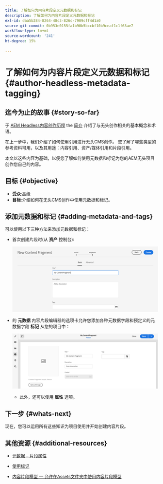 ```yaml
---
title: 了解如何为内容片段定义元数据和标记
description: 了解如何为内容片段定义元数据和标记
exl-id: daa5b284-8264-48c3-826c-7909cff4d1a0
source-git-commit: 0b953e0155fa1b90b5bccbf10b9ceaf1c1f63ae7
workflow-type: tm+mt
source-wordcount: '241'
ht-degree: 15%

---
```


# 了解如何为内容片段定义元数据和标记 {#author-headless-metadata-tagging}

## 迄今为止的故事 {#story-so-far}

于 [AEM Headless内容创作历程](overview.md) the [简介](introduction.md) 介绍了与无头创作相关的基本概念和术语。

在上一步中，我们介绍了如何使用引用进行无头CMS创作。 您了解了哪些类型的参考资料可用，以及其用途：内容引用、资产/媒体引用和片段引用。

本文以这些内容为基础，以便您了解如何使用元数据和标记为您的AEM无头项目创作您自己的内容。

## 目标 {#objective}

* **受众**:高级
* **目标**:介绍如何在无头CMS创作中使用元数据和标记。

## 添加元数据和标记 {#adding-metadata-and-tags}

可以使用以下三种方法来添加元数据和标记：

* 首次创建片段时(从 **资产** 控制台):

   ![创建内容片段 — 提供名称](/help/journey-headless/author/assets/headless-journey-author-content-fragment-03.png)

* 的 **元数据** 内容片段编辑器的选项卡允许您添加各种元数据字段和预定义的元数据字段 **标记** 从您的项目中：

   ![内容片段编辑器 — 元数据](/help/journey-headless/author/assets/headless-journey-author-metadata-01.png)

   * 此外，还可以使用 **属性** 选项。

## 下一步 {#whats-next}

现在，您可以运用所有这些知识为项目使用并开始创建内容片段。

## 其他资源 {#additional-resources}

* [元数据 – 片段属性](/help/sites-cloud/administering/content-fragments/content-fragments-metadata.md)

* [使用标记](/help/sites-cloud/authoring/features/tags.md)

* [内容片段模型 — 允许在Assets文件夹中使用内容片段模型](/help/sites-cloud/administering/content-fragments/content-fragments-models.md#allowing-content-fragment-models-assets-folder)
